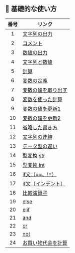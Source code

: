 ## :snake: 基礎的な使い方

|番号|リンク|
| :--: | -- |
|1| [文字列の出力](https://github.com/aocattleya/HelloPython/blob/master/1_Python%E3%81%AE%E5%9F%BA%E6%9C%AC%E7%9A%84%E3%81%AA%E4%BD%BF%E3%81%84%E6%96%B9/Python01.py)|
|2|[コメント](https://github.com/aocattleya/HelloPython/blob/master/1_Python%E3%81%AE%E5%9F%BA%E6%9C%AC%E7%9A%84%E3%81%AA%E4%BD%BF%E3%81%84%E6%96%B9/Python02.py)|
|3|[数値の出力](https://github.com/aocattleya/HelloPython/blob/master/1_Python%E3%81%AE%E5%9F%BA%E6%9C%AC%E7%9A%84%E3%81%AA%E4%BD%BF%E3%81%84%E6%96%B9/Python03.py)|
|4|[文字列と数値](https://github.com/aocattleya/HelloPython/blob/master/1_Python%E3%81%AE%E5%9F%BA%E6%9C%AC%E7%9A%84%E3%81%AA%E4%BD%BF%E3%81%84%E6%96%B9/Python04.py)|
|5|[計算](https://github.com/aocattleya/HelloPython/blob/master/1_Python%E3%81%AE%E5%9F%BA%E6%9C%AC%E7%9A%84%E3%81%AA%E4%BD%BF%E3%81%84%E6%96%B9/Python05.py)|
|6|[変数の定義](https://github.com/aocattleya/HelloPython/blob/master/1_Python%E3%81%AE%E5%9F%BA%E6%9C%AC%E7%9A%84%E3%81%AA%E4%BD%BF%E3%81%84%E6%96%B9/Python06.py)|
|7|[変数の値を取り出す](https://github.com/aocattleya/HelloPython/blob/master/1_Python%E3%81%AE%E5%9F%BA%E6%9C%AC%E7%9A%84%E3%81%AA%E4%BD%BF%E3%81%84%E6%96%B9/Python07.py)|
|8|[変数を使った計算](https://github.com/aocattleya/HelloPython/blob/master/1_Python%E3%81%AE%E5%9F%BA%E6%9C%AC%E7%9A%84%E3%81%AA%E4%BD%BF%E3%81%84%E6%96%B9/Python08.py)|
|9|[変数の値を更新1](https://github.com/aocattleya/HelloPython/blob/master/1_Python%E3%81%AE%E5%9F%BA%E6%9C%AC%E7%9A%84%E3%81%AA%E4%BD%BF%E3%81%84%E6%96%B9/Python09.py)|
|10|[変数の値を更新2](https://github.com/aocattleya/HelloPython/blob/master/1_Python%E3%81%AE%E5%9F%BA%E6%9C%AC%E7%9A%84%E3%81%AA%E4%BD%BF%E3%81%84%E6%96%B9/Python10.py)|
|11|[省略した書き方](https://github.com/aocattleya/HelloPython/blob/master/1_Python%E3%81%AE%E5%9F%BA%E6%9C%AC%E7%9A%84%E3%81%AA%E4%BD%BF%E3%81%84%E6%96%B9/Python11.py)|
|12|[文字列の連結](https://github.com/aocattleya/HelloPython/blob/master/1_Python%E3%81%AE%E5%9F%BA%E6%9C%AC%E7%9A%84%E3%81%AA%E4%BD%BF%E3%81%84%E6%96%B9/Python12.py)|
|13|[データ型の違い](https://github.com/aocattleya/HelloPython/blob/master/1_Python%E3%81%AE%E5%9F%BA%E6%9C%AC%E7%9A%84%E3%81%AA%E4%BD%BF%E3%81%84%E6%96%B9/Python13.py)|
|14|[型変換 str](https://github.com/aocattleya/HelloPython/blob/master/1_Python%E3%81%AE%E5%9F%BA%E6%9C%AC%E7%9A%84%E3%81%AA%E4%BD%BF%E3%81%84%E6%96%B9/Python14.py)|
|15|[型変換 int](https://github.com/aocattleya/HelloPython/blob/master/1_Python%E3%81%AE%E5%9F%BA%E6%9C%AC%E7%9A%84%E3%81%AA%E4%BD%BF%E3%81%84%E6%96%B9/Python15.py)|
16|[if文（==、!=）](https://github.com/aocattleya/HelloPython/blob/master/1_Python%E3%81%AE%E5%9F%BA%E6%9C%AC%E7%9A%84%E3%81%AA%E4%BD%BF%E3%81%84%E6%96%B9/Python16.py)|
|17|[if文（インデント）](https://github.com/aocattleya/HelloPython/blob/master/1_Python%E3%81%AE%E5%9F%BA%E6%9C%AC%E7%9A%84%E3%81%AA%E4%BD%BF%E3%81%84%E6%96%B9/Python17.py)|
|18|[比較演算子](https://github.com/aocattleya/HelloPython/blob/master/1_Python%E3%81%AE%E5%9F%BA%E6%9C%AC%E7%9A%84%E3%81%AA%E4%BD%BF%E3%81%84%E6%96%B9/Python18.py)|
|19|[else](https://github.com/aocattleya/HelloPython/blob/master/1_Python%E3%81%AE%E5%9F%BA%E6%9C%AC%E7%9A%84%E3%81%AA%E4%BD%BF%E3%81%84%E6%96%B9/Python19.py)|
|20|[elif](https://github.com/aocattleya/HelloPython/blob/master/1_Python%E3%81%AE%E5%9F%BA%E6%9C%AC%E7%9A%84%E3%81%AA%E4%BD%BF%E3%81%84%E6%96%B9/Python20.py)|
|21|[and](https://github.com/aocattleya/HelloPython/blob/master/1_Python%E3%81%AE%E5%9F%BA%E6%9C%AC%E7%9A%84%E3%81%AA%E4%BD%BF%E3%81%84%E6%96%B9/Python21.py)|
|22|[or](https://github.com/aocattleya/HelloPython/blob/master/1_Python%E3%81%AE%E5%9F%BA%E6%9C%AC%E7%9A%84%E3%81%AA%E4%BD%BF%E3%81%84%E6%96%B9/Python22.py)|
|23|[not](https://github.com/aocattleya/HelloPython/blob/master/1_Python%E3%81%AE%E5%9F%BA%E6%9C%AC%E7%9A%84%E3%81%AA%E4%BD%BF%E3%81%84%E6%96%B9/Python23.py)|
|24|[お買い物代金を計算](https://github.com/aocattleya/HelloPython/blob/master/1_Python%E3%81%AE%E5%9F%BA%E6%9C%AC%E7%9A%84%E3%81%AA%E4%BD%BF%E3%81%84%E6%96%B9/Python25.py)|
